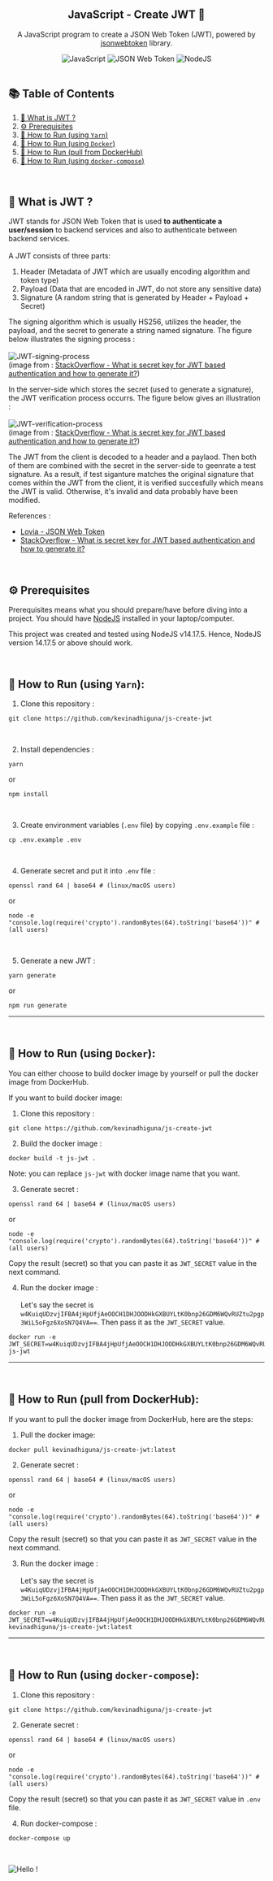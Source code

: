 <br />
<div align="center">
  <h2 align="center">JavaScript - Create JWT 🔑</h2>

  <p align="center">
    A JavaScript program to create a JSON Web Token (JWT), powered by <a href="https://github.com/auth0/node-jsonwebtoken">jsonwebtoken</a> library.
  </p>
</div>

<div align="center">
  <img alt="JavaScript" src="https://img.shields.io/badge/javascript-%23323330.svg?style=for-the-badge&logo=javascript&logoColor=%23F7DF1E" />
  <img alt="JSON Web Token" src="https://img.shields.io/badge/JWT-black?style=for-the-badge&logo=JSON%20web%20tokens" />
  <img alt="NodeJS" src="https://img.shields.io/badge/node.js-6DA55F?style=for-the-badge&logo=node.js&logoColor=white" />
</div>

<br/>

## 📚 Table of Contents

1. [🧐 What is JWT ?](#-what-is-jwt-)
2. [⚙️ Prerequisites](#%EF%B8%8F-prerequisites)
3. [🧶 How to Run (using `Yarn`)](#-how-to-run-using-yarn)
4. [🐋 How to Run (using `Docker`)](#-how-to-run-using-docker)
5. [🌊 How to Run (pull from DockerHub)](#-how-to-run-pull-from-dockerhub)
6. [🐳 How to Run (using `docker-compose`)](#-how-to-run-using-docker-compose)

<br/>

## 🧐 What is JWT ?

JWT stands for JSON Web Token that is used **to authenticate a user/session** to backend services and also to authenticate between backend services.
<br/>
<br/>
A JWT consists of three parts:
1) Header (Metadata of JWT which are usually encoding algorithm and token type)
2) Payload (Data that are encoded in JWT, do not store any sensitive data)
3) Signature (A random string that is generated by Header + Payload + Secret)

The signing algorithm which is usually HS256, utilizes the header, the payload, and the secret to generate a string named signature. The figure below illustrates the signing process :
<br/>
<br/>
![JWT-signing-process](https://user-images.githubusercontent.com/43397636/131616759-9b8671b3-bdb6-4cb0-a77d-f7c31770e5e0.png)
<br/>
(image from : [StackOverflow - What is secret key for JWT based authentication and how to generate it?](https://stackoverflow.com/questions/31309759/what-is-secret-key-for-jwt-based-authentication-and-how-to-generate-it))

In the server-side which stores the secret (used to generate a signature), the JWT verification process occurrs. The figure below gives an illustration :
<br/>
<br/>
![JWT-verification-process](https://user-images.githubusercontent.com/43397636/131617109-7973a771-7045-4419-ae7e-300d986baa20.png)
<br/>
(image from : [StackOverflow - What is secret key for JWT based authentication and how to generate it?](https://stackoverflow.com/questions/31309759/what-is-secret-key-for-jwt-based-authentication-and-how-to-generate-it))

The JWT from the client is decoded to a header and a paylaod. Then both of them are combined with the secret in the server-side to geenrate a test signature. As a result, if test siganture matches the original signature that comes within the JWT from the client, it is verified succesfully which means the JWT is valid. Otherwise, it's invalid and data probably have been modified.

References :
- [Lovia - JSON Web Token](https://about.lovia.life/docs/engineering/lovia-system-architecture/jwt/)
- [StackOverflow - What is secret key for JWT based authentication and how to generate it?](https://stackoverflow.com/questions/31309759/what-is-secret-key-for-jwt-based-authentication-and-how-to-generate-it)

<br/>

## ⚙️ Prerequisites

Prerequisites means what you should prepare/have before diving into a project. You should have [NodeJS](https://nodejs.org/en/) installed in your laptop/computer.

This project was created and tested using NodeJS v14.17.5. Hence, NodeJS version 14.17.5 or above should work.

<br/>

## 🧶 How to Run (using `Yarn`):

1) Clone this repository : <br/>
```
git clone https://github.com/kevinadhiguna/js-create-jwt
```
<br/>

2) Install dependencies : <br/>
```
yarn
```
or
```
npm install
```
<br/>

3) Create environment variables (`.env` file) by copying `.env.example` file :
```
cp .env.example .env
```
<br/>

4) Generate secret and put it into `.env` file :
```
openssl rand 64 | base64 # (linux/macOS users)
```
or
```
node -e "console.log(require('crypto').randomBytes(64).toString('base64'))" # (all users)
```

<br/>

5) Generate a new JWT : <br/>
```
yarn generate
```
or
```
npm run generate
```
<!--
The result will look like this : <br/><br/>
<img src="https://s9.gifyu.com/images/generate-jwt.png" alt="generate-jwt.png" border="0" />
-->
<hr/>
<br/>

## 🐋 How to Run (using `Docker`):

You can either choose to build docker image by yourself or pull the docker image from DockerHub.

If you want to build docker image:
1) Clone this repository : <br/>
```
git clone https://github.com/kevinadhiguna/js-create-jwt
```

2) Build the docker image : <br/>
```
docker build -t js-jwt .
```

Note: you can replace `js-jwt` with docker image name that you want.

3) Generate secret : <br/>
```
openssl rand 64 | base64 # (linux/macOS users)
```
or
```
node -e "console.log(require('crypto').randomBytes(64).toString('base64'))" # (all users)
```

Copy the result (secret) so that you can paste it as `JWT_SECRET` value in the next command.

4) Run the docker image : <br/><br/>
Let's say the secret is `w4KuiqUDzvjIFBA4jHpUfjAeOOCH1DHJOODHkGXBUYLtK0bnp26GDM6WQvRUZtu2pgp3WiL5oFgz6XoSN7Q4VA==`. Then pass it as the `JWT_SECRET` value.
```
docker run -e JWT_SECRET=w4KuiqUDzvjIFBA4jHpUfjAeOOCH1DHJOODHkGXBUYLtK0bnp26GDM6WQvRUZtu2pgp3WiL5oFgz6XoSN7Q4VA== js-jwt
```
<!--
The command above should give you result like this : <br/><br/>
<img src="https://s9.gifyu.com/images/docker-generate-jwt.png" alt="docker-generate-jwt.png" border="0" />
-->
<hr/>
<br/>

## 🌊 How to Run (pull from DockerHub):

If you want to pull the docker image from DockerHub, here are the steps:
1) Pull the docker image:<br/>
```
docker pull kevinadhiguna/js-create-jwt:latest
```

2) Generate secret : <br/>
```
openssl rand 64 | base64 # (linux/macOS users)
```
or
```
node -e "console.log(require('crypto').randomBytes(64).toString('base64'))" # (all users)
```

Copy the result (secret) so that you can paste it as `JWT_SECRET` value in the next command.

3) Run the docker image : <br/><br/>
Let's say the secret is `w4KuiqUDzvjIFBA4jHpUfjAeOOCH1DHJOODHkGXBUYLtK0bnp26GDM6WQvRUZtu2pgp3WiL5oFgz6XoSN7Q4VA==`. Then pass it as the `JWT_SECRET` value.
```
docker run -e JWT_SECRET=w4KuiqUDzvjIFBA4jHpUfjAeOOCH1DHJOODHkGXBUYLtK0bnp26GDM6WQvRUZtu2pgp3WiL5oFgz6XoSN7Q4VA== kevinadhiguna/js-create-jwt:latest
```
<!--
The command above should give you result like this : <br/><br/>
<img src="https://s9.gifyu.com/images/docker-generate-jwt-2.png" alt="docker-generate-jwt-2.png" border="0" />
-->
<hr/>
<br/>

## 🐳 How to Run (using `docker-compose`):

1) Clone this repository : <br/>
```
git clone https://github.com/kevinadhiguna/js-create-jwt
```

2) Generate secret : <br/>
```
openssl rand 64 | base64 # (linux/macOS users)
```
or
```
node -e "console.log(require('crypto').randomBytes(64).toString('base64'))" # (all users)
```

Copy the result (secret) so that you can paste it as `JWT_SECRET` value in `.env` file.

4) Run docker-compose : <br/>
```
docker-compose up
```
<!--
The command above should give you result like this : <br/><br/>
<img src="https://s9.gifyu.com/images/dc.png" alt="docker-compose-generate-jwt.png" border="0" />
-->
<!--
Eventually, if you want to remove the docker container created from the command above, you can run `docker-compose down`. It also deletes the docker network. <br/><br/>
<img src="https://s9.gifyu.com/images/dc-2.png" alt="dc-2.png" border="0" />
-->
<br/>

![Hello !](https://api.visitorbadge.io/api/VisitorHit?user=kevinadhiguna&repo=js-create-jwt&label=thanks%20for%20dropping%20in%20!&labelColor=%23000000&countColor=%23FFFFFF)
